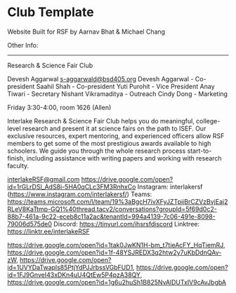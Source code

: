 # Club Template

Website Built for RSF by Aarnav Bhat & Michael Chang



Other Info:
_______________







Research & Science Fair Club

Devesh Aggarwal s-aggarwald@bsd405.org Devesh Aggarwal - Co-president
Saahil Shah - Co-president
Yuti Purohit - Vice President
Anay Tiwari - Secretary
Nishant Vikramaditya - Outreach
Cindy Dong - Marketing

Friday 3:30-4:00, room 1626 (Allen)

Interlake Research & Science Fair Club helps you do meaningful, college-level research and present it at science fairs on the path to ISEF. Our exclusive resources, expert mentoring, and experienced officers allow RSF members to get some of the most prestigious awards available to high schoolers. We guide you through the whole research process start-to-finish, including assistance with writing papers and working with research faculty.

interlakeRSF@gmail.com https://drive.google.com/open?id=1rGLrDSl_AdS8i-5HA0qCLc3FM3RnhxCo
Instagram: interlakersf (https://www.instagram.com/interlakersf/)
Teams: https://teams.microsoft.com/l/team/19%3aBgcH7ivXFyJZTpijBrCZVzBvjEaj2RLeV8KaTtmp-GQ1%40thread.tacv2/conversations?groupId=5f69d0c2-88b7-461a-9c22-eceb8c11a2ac&tenantId=994a4139-7c06-491e-8098-79006d575de0
Discord: https://tinyurl.com/ihsrsfdiscord
Linktree: https://linktr.ee/interlakeRSF

https://drive.google.com/open?id=1tak0JwKN1H-bm_t7tieAcFY_HqTiemRJ, https://drive.google.com/open?id=1f-48YSJREDX3q2htw2y7uKbDdnQAv-zW, https://drive.google.com/open?id=1UVYDaTwapls85PtjYdPJJrbssVGbFUD1, https://drive.google.com/open?id=1FJ9GnveI43xDKn4uU4QtEw5P4pzA38QY, https://drive.google.com/open?id=1g6u2huSh1B825NvAlDUTxIV9cAvJbgbA
